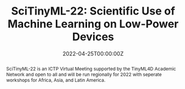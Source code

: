---
type: "courses"
title: "SciTinyML-22: Scientific Use of Machine Learning on Low-Power Devices"
title2: "A [TinyMLedu](https://tinyml.seas.harvard.edu) Workshop"
position: "Co-Organizer"
semesters: "Spring/Summer 2022"
# Code used for list order
semesterCode: "22.2"
date: "2022-04-25T00:00:00Z"

# Course Overiew Abstract.
abstract: SciTinyML-22 is an ICTP Virtual Meeting supported by the TinyML4D Academic Network and open to all and will be run regionally for 2022 with seperate workshops for Africa, Asia, and Latin America.

abstract2: TinyML is a subfield of Machine Learning focused on developing models that can be executed on small, realtime, low-power, and low-cost embedded devices. This allows for new scientific applications to be developed at an extremely low cost and at large scale. The TinyML process starts with collecting data from IoT devices, then training the collected dataset to extract knowledge patterns; these patterns are then packaged into a TinyML model that considers the target microprocessor’s limited resources such as memory and processing power. The resulting model is then deployed on embedded devices where it is used to evaluate new sensor data in real-time. Typically, power requirements are in the mW range and below which enables a variety of use-cases targeting battery operated devices. TinyML represents a collaborative effort between the embedded power systems and Machine Learning communities, which traditionally have operated independently.

abstract3: Topics include an intorduction to (tiny)ML concepts, getting started with the TinyML training kit, examples of TinyML applications, and scientific applications of ML.

# Summary. An optional shortened abstract.
summary: SciTinyML-22 is a, five day, hands-on, virtual workshop exploring embedded ML (tinyML) through hands-on activities using embedded hardware devices. SciTinyML-22 will be run regionally with seperate workshops for Africa, Asia, and Latin America. This program is a collaboration led by the Abdus Salam International Centre for Theoretical Physics (ICTP), the Harvard John A. Paulson School of Engineering and Applied Sciences, and TinyMLedu.

# Roles in the course
roles:
- Co-desgined each of the workshop and lead coordination with partner organizations
- Co-designed and gave lectures
- Lead breakout room discussions
- Built the website

# Awards
#awards:
#- TBD

tags:
- TinyML
- STEM Education
- Artificial Intelligence

featured: false
outreach: true
projects: [TinyMLedu]

links:
- name: Website
  url: https://tinymledu.org/SciTinyML-22
- name: "Africa: Convolutions for Hands-on Computer Vision Slides"
  url: https://tinymledu.org/SciTinyML-22/assets/slides/Convolutions_for_Hands-on_Computer_Vision.pdf
- name: Video
  url: https://youtu.be/Grf_21CXgo4
- name: "Africa: Data Pre-Processing for Hands-on Keyword Spotting Slides"
  url: https://tinymledu.org/SciTinyML-22/assets/slides/Data_Pre-Processing_for_Hands-on_Keyword_Spotting.pdf
- name: Video
  url: https://youtu.be/inWVs5HMakY

# Featured image -- named `featured.jpg/png` in this folder. 
image:
  caption: ''
  focal_point: ''
  preview_only: false

---